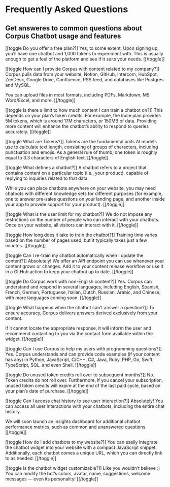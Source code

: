 # Frequently Asked Questions
## Get answeres to common questions about Corpus Chatbot usage and features

[[toggle Do you offer a free plan?]]
Yes, to some extent. Upon signing up, you’ll have one chatbot and 1,000 tokens to experiment with. This is usually enough to get a feel of the platform and see if it suits your needs.
[[/toggle]]


[[toggle How can I provide Corpus with content related to my company?]]
Corpus pulls data from your website, Notion, GitHub, Intercom, HubSpot, ZenDesk, Google Drive, Confluence, RSS feed, and databases like Postgres and MySQL.

You can upload files in most formats, including PDFs, Markdown, MS Word/Excel, and more.
[[/toggle]]


[[toggle Is there a limit to how much content I can train a chatbot on?]]
This depends on your plan’s token credits. For example, the Indie plan provides 5M tokens, which is around 17M characters, or 150MB of data. Providing more content will enhance the chatbot’s ability to respond to queries accurately.
[[/toggle]]


[[toggle What are Tokens?]]
Tokens are the fundamental units AI models use to calculate text length, consisting of groups of characters, including punctuation and emojis. As a general rule of thumb, one token is roughly equal to 3.3 characters of English text.
[[/toggle]]


[[toggle What defines a chatbot?]]
A chatbot refers to a project that contains content on a particular topic (i.e., your product), capable of replying to inquiries related to that data.

While you can place chatbots anywhere on your website, you may need chatbots with different knowledge sets for different purposes (for example, one to answer pre-sales questions on your landing page, and another inside your app to provide support for your product).
[[/toggle]]


[[toggle What is the user limit for my chatbot?]]
We do not impose any restrictions on the number of people who can interact with your chatbots. Once on your website, all visitors can interact with it.
[[/toggle]]


[[toggle How long does it take to train the chatbot?]]
Training time varies based on the number of pages used, but it typically takes just a few minutes.
[[/toggle]]


[[toggle Can I re-train my chatbot automatically when I update the content?]]
Absolutely! We offer an API endpoint you can use whenever your content grows or changes. Add it to your content release workflow or use it in a GitHub action to keep your chatbot up to date.
[[/toggle]]


[[toggle Do Corpus work with non-English content?]]
Yes. Corpus can understand and respond in several languages, including English, Spanish, French, German, Portuguese, Italian, Dutch, Russian, Arabic, and Chinese, with more languages coming soon.
[[/toggle]]


[[toggle What happens when the chatbot can’t answer a question?]]
To ensure accuracy, Corpus delivers answers derived exclusively from your content.

If it cannot locate the appropriate response, it will inform the user and recommend contacting to you via the contact form available within the widget.
[[/toggle]]


[[toggle Can I use Corpus to help my users with programming questions?]]
Yes. Corpus understands and can provide code examples (if your content has any) in Python, JavaScript, C/C++, C#, Java, Ruby, PHP, Go, Swift, TypeScript, SQL, and even Shell.
[[/toggle]]


[[toggle Do unused token credits roll over to subsequent months?]]
No. Token credits do not roll over. Furthermore, if you cancel your subscription, unused token credits will expire at the end of the last paid cycle, based on your plan’s date of purchase.
[[/toggle]]


[[toggle Can I access chat history to see user interaction?]]
Absolutely! You can access all user interactions with your chatbots, including the entire chat history.

We will soon launch an <span class="font-semibold">insights dashboard</span> for additional chatbot performance metrics, such as common and unanswered questions.
[[/toggle]]


[[toggle How do I add chatbots to my website?]]
You can easily integrate the chatbot widget into your website with a compact JavaScript snippet. Additionally, each chatbot comes a unique URL, which you can directly link to as needed.
[[/toggle]]


[[toggle Is the chatbot widget customizable?]]
Like you wouldn’t believe :) You can modify the bot’s colors, avatar, name, suggestions, welcome messages — even its personality!
[[/toggle]]
